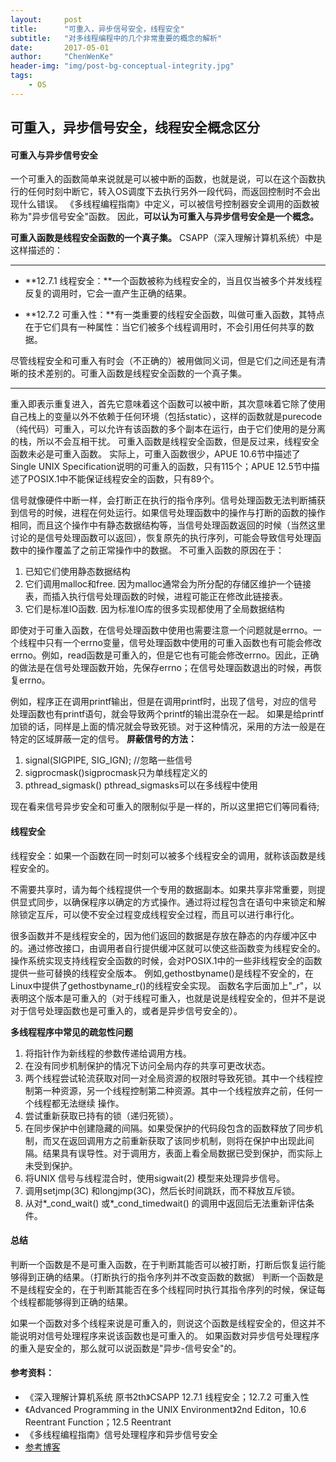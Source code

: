 ```yaml
---
layout:     post
title:      "可重入，异步信号安全，线程安全"
subtitle:   "对多线程编程中的几个非常重要的概念的解析"
date:       2017-05-01
author:     "ChenWenKe"
header-img: "img/post-bg-conceptual-integrity.jpg"
tags:
    - OS
---
```

## 可重入，异步信号安全，线程安全概念区分

#### 可重入与异步信号安全
一个可重入的函数简单来说就是可以被中断的函数，也就是说，可以在这个函数执行的任何时刻中断它，转入OS调度下去执行另外一段代码，而返回控制时不会出现什么错误。
《多线程编程指南》中定义，可以被信号控制器安全调用的函数被称为"异步信号安全"函数。
因此，**可以认为可重入与异步信号安全是一个概念。**

**可重入函数是线程安全函数的一个真子集。** 
CSAPP（深入理解计算机系统）中是这样描述的：

---

- **12.7.1 线程安全：**一个函数被称为线程安全的，当且仅当被多个并发线程反复的调用时，它会一直产生正确的结果。

- **12.7.2 可重入性：**有一类重要的线程安全函数，叫做可重入函数，其特点在于它们具有一种属性：当它们被多个线程调用时，不会引用任何共享的数据。

尽管线程安全和可重入有时会（不正确的）被用做同义词，但是它们之间还是有清晰的技术差别的。可重入函数是线程安全函数的一个真子集。

---


重入即表示重复进入，首先它意味着这个函数可以被中断，其次意味着它除了使用自己栈上的变量以外不依赖于任何环境（包括static），这样的函数就是purecode（纯代码）可重入，可以允许有该函数的多个副本在运行，由于它们使用的是分离的栈，所以不会互相干扰。
可重入函数是线程安全函数，但是反过来，线程安全函数未必是可重入函数。
实际上，可重入函数很少，APUE 10.6节中描述了Single UNIX Specification说明的可重入的函数，只有115个；APUE 12.5节中描述了POSIX.1中不能保证线程安全的函数，只有89个。

信号就像硬件中断一样，会打断正在执行的指令序列。信号处理函数无法判断捕获到信号的时候，进程在何处运行。如果信号处理函数中的操作与打断的函数的操作相同，而且这个操作中有静态数据结构等，当信号处理函数返回的时候（当然这里讨论的是信号处理函数可以返回），恢复原先的执行序列，可能会导致信号处理函数中的操作覆盖了之前正常操作中的数据。
不可重入函数的原因在于：
1. 已知它们使用静态数据结构
2. 它们调用malloc和free.
因为malloc通常会为所分配的存储区维护一个链接表，而插入执行信号处理函数的时候，进程可能正在修改此链接表。
3. 它们是标准IO函数.
因为标准IO库的很多实现都使用了全局数据结构

即使对于可重入函数，在信号处理函数中使用也需要注意一个问题就是errno。一个线程中只有一个errno变量，信号处理函数中使用的可重入函数也有可能会修改errno。例如，read函数是可重入的，但是它也有可能会修改errno。因此，正确的做法是在信号处理函数开始，先保存errno；在信号处理函数退出的时候，再恢复errno。

例如，程序正在调用printf输出，但是在调用printf时，出现了信号，对应的信号处理函数也有printf语句，就会导致两个printf的输出混杂在一起。
如果是给printf加锁的话，同样是上面的情况就会导致死锁。对于这种情况，采用的方法一般是在特定的区域屏蔽一定的信号。
**屏蔽信号的方法：**
1. signal(SIGPIPE, SIG_IGN); //忽略一些信号
2. sigprocmask()sigprocmask只为单线程定义的
3. pthread_sigmask() pthread_sigmasks可以在多线程中使用

现在看来信号异步安全和可重入的限制似乎是一样的，所以这里把它们等同看待;

#### 线程安全
线程安全：如果一个函数在同一时刻可以被多个线程安全的调用，就称该函数是线程安全的。

不需要共享时，请为每个线程提供一个专用的数据副本。如果共享非常重要，则提供显式同步，以确保程序以确定的方式操作。通过将过程包含在语句中来锁定和解除锁定互斥，可以使不安全过程变成线程安全过程，而且可以进行串行化。

很多函数并不是线程安全的，因为他们返回的数据是存放在静态的内存缓冲区中的。通过修改接口，由调用者自行提供缓冲区就可以使这些函数变为线程安全的。
操作系统实现支持线程安全函数的时候，会对POSIX.1中的一些非线程安全的函数提供一些可替换的线程安全版本。
例如,gethostbyname()是线程不安全的，在Linux中提供了gethostbyname_r()的线程安全实现。
函数名字后面加上"_r"，以表明这个版本是可重入的（对于线程可重入，也就是说是线程安全的，但并不是说对于信号处理函数也是可重入的，或者是异步信号安全的）。

**多线程程序中常见的疏忽性问题**
1. 将指针作为新线程的参数传递给调用方栈。
2. 在没有同步机制保护的情况下访问全局内存的共享可更改状态。
3. 两个线程尝试轮流获取对同一对全局资源的权限时导致死锁。其中一个线程控制第一种资源，另一个线程控制第二种资源。其中一个线程放弃之前，任何一个线程都无法继续
操作。
4. 尝试重新获取已持有的锁（递归死锁）。
5. 在同步保护中创建隐藏的间隔。如果受保护的代码段包含的函数释放了同步机制，而又在返回调用方之前重新获取了该同步机制，则将在保护中出现此间隔。结果具有误导性。对于调用方，表面上看全局数据已受到保护，而实际上未受到保护。
6. 将UNIX 信号与线程混合时，使用sigwait(2) 模型来处理异步信号。
7. 调用setjmp(3C) 和longjmp(3C)，然后长时间跳跃，而不释放互斥锁。
8. 从对*_cond_wait() 或*_cond_timedwait() 的调用中返回后无法重新评估条件。


#### 总结
判断一个函数是不是可重入函数，在于判断其能否可以被打断，打断后恢复运行能够得到正确的结果。（打断执行的指令序列并不改变函数的数据）
判断一个函数是不是线程安全的，在于判断其能否在多个线程同时执行其指令序列的时候，保证每个线程都能够得到正确的结果。

如果一个函数对多个线程来说是可重入的，则说这个函数是线程安全的，但这并不能说明对信号处理程序来说该函数也是可重入的。
如果函数对异步信号处理程序的重入是安全的，那么就可以说函数是"异步-信号安全"的。

#### 参考资料：
- 《深入理解计算机系统 原书2th》CSAPP 12.7.1 线程安全；12.7.2 可重入性
- 《Advanced Programming in the UNIX Environment》2nd Editon，10.6 Reentrant Function；12.5 Reentrant
- 《多线程编程指南》信号处理程序和异步信号安全
- [参考博客](http://blog.chinaunix.net/uid-293474-id-2134181.html)